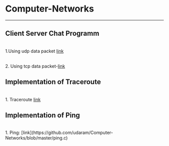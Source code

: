 # Computer-Networks
<hr>

## Client Server Chat Programm

<br>1.Using udp data packet [link](https://github.com/udaram/Computer-Networks/tree/master/UDP%20chat)

<br>2. Using tcp data packet-[link](https://github.com/udaram/Computer-Networks/tree/master/TCP%20chat)

## Implementation of Traceroute
<br>1. Traceroute [link](https://github.com/udaram/Computer-Networks/blob/master/traceroute.c)

## Implementation of Ping
<br>
1. Ping: [link](https://github.com/udaram/Computer-Networks/blob/master/ping.c)
